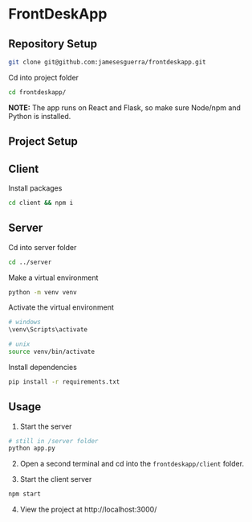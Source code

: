# FrontDeskApp

## Repository Setup
```sh
git clone git@github.com:jamesesguerra/frontdeskapp.git
```

Cd into project folder
```sh
cd frontdeskapp/
```

**NOTE:** The app runs on React and Flask, so make sure Node/npm and Python is installed.


## Project Setup
## Client 
Install packages
```sh
cd client && npm i
```

## Server 
Cd into server folder
```sh
cd ../server
```

Make a virtual environment
```sh
python -m venv venv
```

Activate the virtual environment
```sh
# windows
\venv\Scripts\activate

# unix
source venv/bin/activate
```

Install dependencies
```sh
pip install -r requirements.txt
```

## Usage
1. Start the server
```sh
# still in /server folder 
python app.py
```

2. Open a second terminal and cd into the `frontdeskapp/client` folder.

3. Start the client server
```sh
npm start
```

4. View the project at http://localhost:3000/